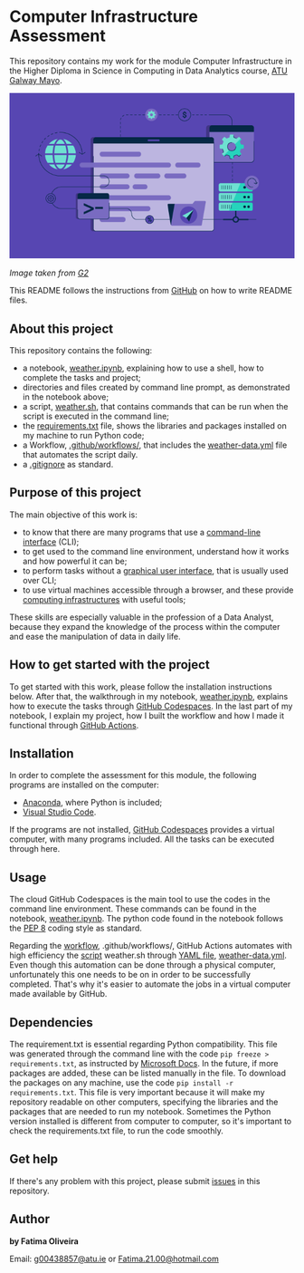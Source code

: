 # Computer Infrastructure Assessment

This repository contains my work for the module Computer Infrastructure in the Higher Diploma in Science in Computing in Data Analytics course, [ATU Galway Mayo](https://www.gmit.ie/).

![command-line interface](img/G2CI.png) 

*Image taken from [G2](https://www.g2.com/articles/command-line-interface)*

This README follows the instructions from [GitHub](https://docs.github.com/en/repositories/managing-your-repositorys-settings-and-features/customizing-your-repository/about-readmes) on how to write README files.

## About this project

 This repository contains the following:
 - a notebook, [weather.ipynb](https://github.com/FatimaBOliveira/computer-infrastructure-assessment/blob/main/weather.ipynb), explaining how to use a shell, how to complete the tasks and project;
 - directories and files created by command line prompt, as demonstrated in the notebook above; 
 - a script, [weather.sh](https://github.com/FatimaBOliveira/computer-infrastructure-assessment/blob/main/weather.sh), that contains commands that can be run when the script is executed in the command line;
 - the [requirements.txt](https://github.com/FatimaBOliveira/computer-infrastructure-assessment/blob/main/requirements.txt) file, shows the libraries and packages installed on my machine to run Python code;
 - a Workflow, [.github/workflows/](https://github.com/FatimaBOliveira/computer-infrastructure-assessment/tree/main/.github/workflows), that includes the [weather-data.yml](https://github.com/FatimaBOliveira/computer-infrastructure-assessment/blob/main/.github/workflows/weather-data.yml) file that automates the script daily.
 - a [.gitignore](https://github.com/FatimaBOliveira/computer-infrastructure-assessment/blob/main/.gitignore) as standard.

## Purpose of this project

The main objective of this work is:
- to know that there are many programs that use a [command-line interface](https://en.wikipedia.org/wiki/Command-line_interface) (CLI); 
- to get used to the command line environment, understand how it works and how powerful it can be;
- to perform tasks without a [graphical user interface](https://en.wikipedia.org/wiki/Graphical_user_interface), that is usually used over CLI;
- to use virtual machines accessible through a browser, and these provide [computing infrastructures](https://www.sciencedirect.com/topics/computer-science/computing-infrastructure) with useful tools;

These skills are especially valuable in the profession of a Data Analyst, because they expand the knowledge of the process within the computer and ease the manipulation of data in daily life.

## How to get started with the project

To get started with this work, please follow the installation instructions below. After that, the walkthrough in my notebook, [weather.ipynb](https://github.com/FatimaBOliveira/computer-infrastructure-assessment/blob/main/weather.ipynb), explains how to execute the tasks through [GitHub Codespaces](https://docs.github.com/en/codespaces/overview). In the last part of my notebook, I explain my project, how I built the workflow and how I made it functional through [GitHub Actions](https://docs.github.com/en/actions/about-github-actions/understanding-github-actions#overview).

## Installation

In order to complete the assessment for this module, the following programs are installed on the computer: 
- [Anaconda](https://www.anaconda.com/download), where Python is included;
- [Visual Studio Code](https://code.visualstudio.com/Download).

If the programs are not installed, [GitHub Codespaces](https://docs.github.com/en/codespaces/overview#benefits-of-github-codespaces) provides a virtual computer, with many programs included. All the tasks can be executed through here.

## Usage

The cloud GitHub Codespaces is the main tool to use the codes in the command line environment. These commands can be found in the notebook, [weather.ipynb](https://github.com/FatimaBOliveira/computer-infrastructure-assessment/blob/main/weather.ipynb). The python code found in the notebook follows the [PEP 8](https://realpython.com/python-pep8/) coding style as standard.

Regarding the [workflow](https://docs.github.com/en/actions/about-github-actions/understanding-github-actions#workflows), .github/workflows/, GitHub Actions automates with high efficiency the [script](https://docs.fileformat.com/programming/sh/#what-is-a-sh-file) weather.sh through [YAML file](https://docs.github.com/en/actions/writing-workflows/workflow-syntax-for-github-actions#about-yaml-syntax-for-workflows), [weather-data.yml](https://github.com/FatimaBOliveira/computer-infrastructure-assessment/blob/main/.github/workflows/weather-data.yml). Even though this automation can be done through a physical computer, unfortunately this one needs to be on in order to be successfully completed. That's why it's easier to automate the jobs in a virtual computer made available by GitHub.

## Dependencies

The requirement.txt is essential regarding Python compatibility. This file was generated through the command line with the code `pip freeze > requirements.txt`, as instructed by [Microsoft Docs](https://github.com/MicrosoftDocs/visualstudio-docs/blob/main/docs/python/managing-required-packages-with-requirements-txt.md). In the future, if more packages are added, these can be listed manually in the file. To download the packages on any machine, use the code `pip install -r requirements.txt`. 
This file is very important because it will make my repository readable on other computers, specifying the libraries and the packages that are needed to run my notebook. Sometimes the Python version installed is different from computer to computer, so it's important to check the requirements.txt file, to run the code smoothly.

## Get help

If there's any problem with this project, please submit [issues](https://github.com/FatimaBOliveira/computer-infrastructure-assessment/issues) in this repository.

## Author

**by Fatima Oliveira** 

Email: g00438857@atu.ie or Fatima.21.00@hotmail.com